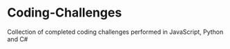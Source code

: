 # Coding-Challenges
Collection of completed coding challenges performed in JavaScript, Python and C#
